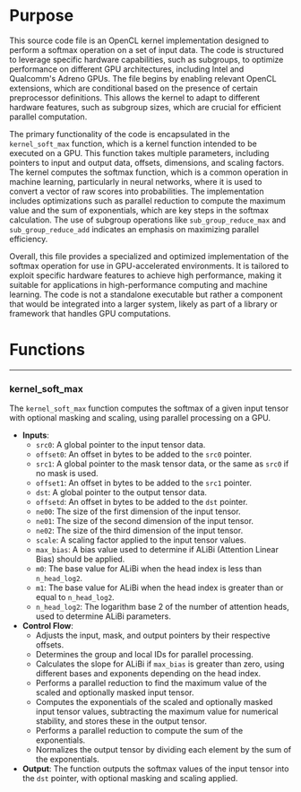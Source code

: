 # Purpose
This source code file is an OpenCL kernel implementation designed to perform a softmax operation on a set of input data. The code is structured to leverage specific hardware capabilities, such as subgroups, to optimize performance on different GPU architectures, including Intel and Qualcomm's Adreno GPUs. The file begins by enabling relevant OpenCL extensions, which are conditional based on the presence of certain preprocessor definitions. This allows the kernel to adapt to different hardware features, such as subgroup sizes, which are crucial for efficient parallel computation.

The primary functionality of the code is encapsulated in the `kernel_soft_max` function, which is a kernel function intended to be executed on a GPU. This function takes multiple parameters, including pointers to input and output data, offsets, dimensions, and scaling factors. The kernel computes the softmax function, which is a common operation in machine learning, particularly in neural networks, where it is used to convert a vector of raw scores into probabilities. The implementation includes optimizations such as parallel reduction to compute the maximum value and the sum of exponentials, which are key steps in the softmax calculation. The use of subgroup operations like `sub_group_reduce_max` and `sub_group_reduce_add` indicates an emphasis on maximizing parallel efficiency.

Overall, this file provides a specialized and optimized implementation of the softmax operation for use in GPU-accelerated environments. It is tailored to exploit specific hardware features to achieve high performance, making it suitable for applications in high-performance computing and machine learning. The code is not a standalone executable but rather a component that would be integrated into a larger system, likely as part of a library or framework that handles GPU computations.
# Functions

---
### kernel\_soft\_max
The `kernel_soft_max` function computes the softmax of a given input tensor with optional masking and scaling, using parallel processing on a GPU.
- **Inputs**:
    - `src0`: A global pointer to the input tensor data.
    - `offset0`: An offset in bytes to be added to the `src0` pointer.
    - `src1`: A global pointer to the mask tensor data, or the same as `src0` if no mask is used.
    - `offset1`: An offset in bytes to be added to the `src1` pointer.
    - `dst`: A global pointer to the output tensor data.
    - `offsetd`: An offset in bytes to be added to the `dst` pointer.
    - `ne00`: The size of the first dimension of the input tensor.
    - `ne01`: The size of the second dimension of the input tensor.
    - `ne02`: The size of the third dimension of the input tensor.
    - `scale`: A scaling factor applied to the input tensor values.
    - `max_bias`: A bias value used to determine if ALiBi (Attention Linear Bias) should be applied.
    - `m0`: The base value for ALiBi when the head index is less than `n_head_log2`.
    - `m1`: The base value for ALiBi when the head index is greater than or equal to `n_head_log2`.
    - `n_head_log2`: The logarithm base 2 of the number of attention heads, used to determine ALiBi parameters.
- **Control Flow**:
    - Adjusts the input, mask, and output pointers by their respective offsets.
    - Determines the group and local IDs for parallel processing.
    - Calculates the slope for ALiBi if `max_bias` is greater than zero, using different bases and exponents depending on the head index.
    - Performs a parallel reduction to find the maximum value of the scaled and optionally masked input tensor.
    - Computes the exponentials of the scaled and optionally masked input tensor values, subtracting the maximum value for numerical stability, and stores these in the output tensor.
    - Performs a parallel reduction to compute the sum of the exponentials.
    - Normalizes the output tensor by dividing each element by the sum of the exponentials.
- **Output**: The function outputs the softmax values of the input tensor into the `dst` pointer, with optional masking and scaling applied.


